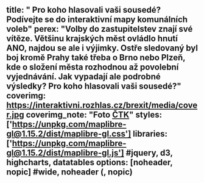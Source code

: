 title: " 	Pro koho hlasovali vaši sousedé? Podívejte se do interaktivní mapy komunálních voleb"
perex: "Volby do zastupitelstev znají své vítěze. Většinu krajských měst ovládlo hnutí ANO, najdou se ale i výjimky. Ostře sledovaný byl boj kromě Prahy také třeba o Brno nebo Plzeň, kde o složení města rozhodnou až povolební vyjednávání. Jak vypadají ale podrobné výsledky? Pro koho hlasovali vaši sousedé?"
coverimg: https://interaktivni.rozhlas.cz/brexit/media/cover.jpg
coverimg_note: "Foto <a href='https://ctk.cz'>ČTK</a>"
styles: ['https://unpkg.com/maplibre-gl@1.15.2/dist/maplibre-gl.css']
libraries: ['https://unpkg.com/maplibre-gl@1.15.2/dist/maplibre-gl.js'] #jquery, d3, highcharts, datatables
options: [noheader, nopic] #wide, noheader (, nopic)
---
<wide>
<div id="map2" class="container embed" data-center-lng="" data-center-lat="" data-zoom="" data-party="">
	<div class="selector"> </div>
	<div class="legend"></div>
	<div class="map"></div>
	<div class="scale"></div>
</div>
</wide>
